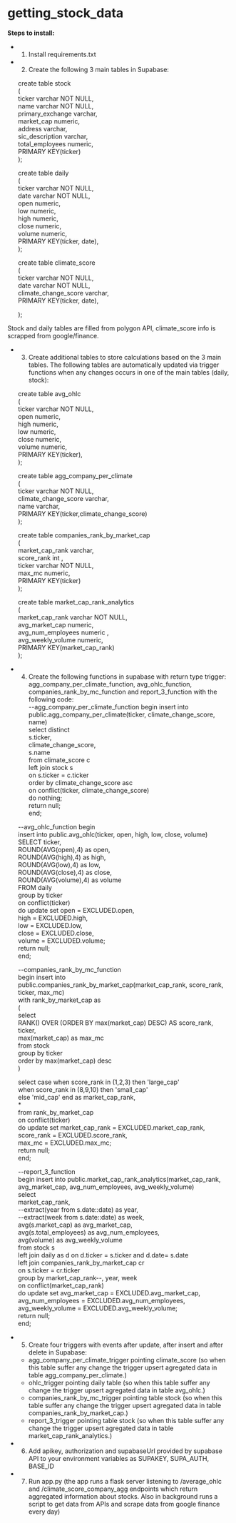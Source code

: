 # getting_stock_data
**Steps to install:**
- 1) Install requirements.txt
- 2) Create the following 3 main tables in Supabase:

	create table stock  
	(  
	  ticker varchar NOT NULL,  
	  name varchar NOT NULL,  
	  primary_exchange varchar,  
	  market_cap numeric,  
	  address varchar,  
	  sic_description varchar,  
	  total_employees numeric,  
	  PRIMARY KEY(ticker)  
	);  

	create table daily  
	(  
	  ticker varchar NOT NULL,  
	  date varchar NOT NULL,  
	  open numeric,  
	  low numeric,  
	  high numeric,  
	  close numeric,  
	  volume numeric,  
	  PRIMARY KEY(ticker, date),  
	);  

	create table climate_score  
	(  
	  ticker varchar NOT NULL,  
	  date varchar NOT NULL,  
	  climate_change_score varchar,  
	  PRIMARY KEY(ticker, date),  

	);  

Stock and daily tables are filled from polygon API, climate_score info is scrapped from google/finance.

- 3) Create additional tables to store calculations based on the 3 main tables. The following tables are automatically updated via trigger functions when any changes occurs in one of the main tables (daily, stock):

	create table avg_ohlc  
	(  
	  ticker varchar NOT NULL,  
	  open numeric,  
	  high numeric,  
	  low numeric,  
	  close numeric,  
	  volume numeric,  
	  PRIMARY KEY(ticker),  
	);  

	create table agg_company_per_climate    
	(  
	  ticker varchar NOT NULL,  
	  climate_change_score varchar,  
	  name varchar,  
	  PRIMARY KEY(ticker,climate_change_score)  
	);  

	create table companies_rank_by_market_cap  
	(  
	market_cap_rank varchar,  
	score_rank int ,  
	ticker varchar NOT NULL,  
	max_mc numeric,  
	PRIMARY KEY(ticker)  
	);  

	create table market_cap_rank_analytics  
	(  
	market_cap_rank varchar NOT NULL,  
	avg_market_cap numeric,  
	avg_num_employees numeric ,  
	avg_weekly_volume numeric,  
	PRIMARY KEY(market_cap_rank)  
	);  

- 4) Create the following functions in supabase with return type trigger: agg_company_per_climate_function, avg_ohlc_function, companies_rank_by_mc_function and report_3_function with the following code:  
	--agg_company_per_climate_function
	begin
		insert into public.agg_company_per_climate(ticker, climate_change_score, name)  
			select distinct  
			s.ticker,  
			climate_change_score,  
			s.name  
			from climate_score c  
			left join stock s   
			on s.ticker = c.ticker  
			order by climate_change_score asc  
	on conflict(ticker, climate_change_score)  
	do nothing;  
	return null;  
	end;  

	--avg_ohlc_function
	begin  
	  insert into public.avg_ohlc(ticker, open, high, low, close, volume)  
		SELECT ticker,  
		ROUND(AVG(open),4) as open,  
		ROUND(AVG(high),4) as high,  
		ROUND(AVG(low),4) as low,  
		ROUND(AVG(close),4) as close,  
		ROUND(AVG(volume),4) as volume  
		FROM daily  
		group by ticker  
	on conflict(ticker)   
	do update set open = EXCLUDED.open,  
				  high = EXCLUDED.high,  
				  low = EXCLUDED.low,  
				  close = EXCLUDED.close,  
				  volume = EXCLUDED.volume;  
	return null;  
	end;  
	  
	--companies_rank_by_mc_function  
	begin 
	insert into public.companies_rank_by_market_cap(market_cap_rank, score_rank, ticker, max_mc)  
	with rank_by_market_cap as  
	(  
	select  
	RANK() OVER (ORDER BY max(market_cap) DESC) AS score_rank,  
	ticker,  
	max(market_cap) as max_mc  
	from stock  
	group by ticker  
	order by max(market_cap) desc  
	)  
 
	select 
	case when score_rank in (1,2,3) then 'large_cap'  
	when score_rank in (8,9,10) then 'small_cap'  
	else 'mid_cap' end as market_cap_rank,  
	*  
	from rank_by_market_cap  
	on conflict(ticker)  
	do update set market_cap_rank = EXCLUDED.market_cap_rank,  
	score_rank = EXCLUDED.score_rank,  
	max_mc = EXCLUDED.max_mc;  
	return null;  
	end;  

	--report_3_function  
	begin 
	insert into public.market_cap_rank_analytics(market_cap_rank, avg_market_cap, avg_num_employees, avg_weekly_volume)  
	select  
	market_cap_rank,  
	--extract(year from s.date::date) as year,  
	--extract(week from s.date::date) as week,  
	avg(s.market_cap) as avg_market_cap,  
	avg(s.total_employees) as avg_num_employees,  
	avg(volume) as avg_weekly_volume  
	from stock s  
	left join daily as d on d.ticker = s.ticker and d.date= s.date  
	left join companies_rank_by_market_cap cr  
	on s.ticker = cr.ticker  
	group by market_cap_rank--, year, week  
	on conflict(market_cap_rank)  
	do update set avg_market_cap = EXCLUDED.avg_market_cap,  
	avg_num_employees = EXCLUDED.avg_num_employees,  
	avg_weekly_volume = EXCLUDED.avg_weekly_volume;  
	return null;  
	end;  


- 5) Create four triggers with events after update, after insert and after delete in Supabase:  
  - agg_company_per_climate_trigger pointing climate_score (so when this table suffer any change the trigger upsert agregated data in table agg_company_per_climate.)    
  - ohlc_trigger  pointing daily table  (so when this table suffer any change the trigger upsert agregated data in table avg_ohlc.)  
  - companies_rank_by_mc_trigger pointing table stock (so when this table suffer any change the trigger upsert agregated data in table companies_rank_by_market_cap.) 
  - report_3_trigger pointing table stock (so when this table suffer any change the trigger upsert agregated data in table market_cap_rank_analytics.)

- 6) Add apikey, authorization and supabaseUrl provided by supabase API to your environment variables as SUPAKEY, SUPA_AUTH, BASE_ID 

- 7) Run app.py (the app runs a flask server listening to /average_ohlc and /climate_score_company_agg endpoints which return aggregated information about stocks. Also in background runs a script to get data from APIs and scrape data from google finance every day)
